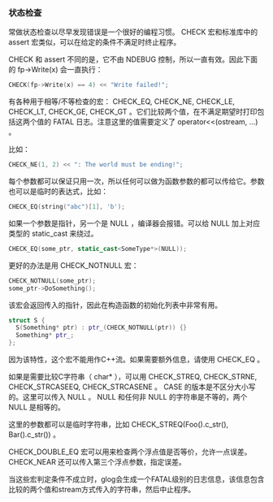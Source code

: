 ### 状态检查

常做状态检查以尽早发现错误是一个很好的编程习惯。 CHECK 宏和标准库中的 assert 宏类似，可以在给定的条件不满足时终止程序。

CHECK 和 assert 不同的是，它不由 NDEBUG 控制，所以一直有效。因此下面的 fp->Write(x) 会一直执行：

```cpp
CHECK(fp->Write(x) == 4) << "Write failed!";
```

有各种用于相等/不等检查的宏： CHECK_EQ, CHECK_NE, CHECK_LE, CHECK_LT, CHECK_GE, CHECK_GT 。它们比较两个值，在不满足期望时打印包括这两个值的 FATAL 日志。注意这里的值需要定义了 operator<<(ostream, ...) 。

比如：

```cpp
CHECK_NE(1, 2) << ": The world must be ending!";
```

每个参数都可以保证只用一次，所以任何可以做为函数参数的都可以传给它。参数也可以是临时的表达式，比如：

```cpp
CHECK_EQ(string("abc")[1], 'b');
```

如果一个参数是指针，另一个是 NULL ，编译器会报错。可以给 NULL 加上对应类型的 static_cast 来绕过。

```cpp
CHECK_EQ(some_ptr, static_cast<SomeType*>(NULL));
```

更好的办法是用 CHECK_NOTNULL 宏：

```cpp
CHECK_NOTNULL(some_ptr);
some_ptr->DoSomething();
```

该宏会返回传入的指针，因此在构造函数的初始化列表中非常有用。

```cpp
struct S {
  S(Something* ptr) : ptr_(CHECK_NOTNULL(ptr)) {}
  Something* ptr_;
};
```

因为该特性，这个宏不能用作C++流。如果需要额外信息，请使用 CHECK_EQ 。

如果是需要比较C字符串（ char* ），可以用 CHECK_STREQ, CHECK_STRNE, CHECK_STRCASEEQ, CHECK_STRCASENE 。 CASE 的版本是不区分大小写的。这里可以传入 NULL 。 NULL 和任何非 NULL 的字符串是不等的，两个 NULL 是相等的。

这里的参数都可以是临时字符串，比如 CHECK_STREQ(Foo().c_str(), Bar().c_str()) 。

CHECK_DOUBLE_EQ 宏可以用来检查两个浮点值是否等价，允许一点误差。 CHECK_NEAR 还可以传入第三个浮点参数，指定误差。

当这些宏判定条件不成立时，glog会生成一个FATAL级别的日志信息，该信息包含比较的两个值和stream方式传入的字符串，然后中止程序。
